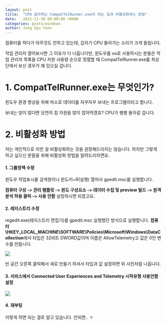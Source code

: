 ```yaml
---
layout: post
title:  "CPU 잡아먹는 CompatTelRunner.exe이 하는 일과 비활성화하는 방법"
date:   2021-11-30 00:00:00 +0900
categories: posts/windows
author: Jung Gyu Yoon
---
```

컴퓨터를 하다가 아무것도 안하고 있는데, 갑자기 CPU 돌아가는 소리가 크게 들립니다.

작업 관리자 열어보시면 그 이유가 다 나옵니다만, 윈도우를 os로 사용하시는 분들은 작업 관리자 목록을 CPU 자원 사용량 순으로 정렬할 때 CompatTelRunner.exe를 최상단에서 보신 경우가 꽤 있으실 겁니다.

<h1>1. CompatTelRunner.exe는 무엇인가?</h1>

윈도우 환경 향상을 위해 마소로 데이터를 자꾸자꾸 보내는 프로그램이라고 합니다.

보내는 양이 많다면 당연히 컴 자원을 많이 잡아먹겠죠? CPU가 팽팽 돌아갈 겁니다.

<h1>2. 비활성화 방법</h1>

저는 개인적으로 이런 걸 비활성화하는 것을 권장해드리지는 않습니다. 하지만 그렇게 하고 싶으신 분들을 위해 비활성화 방법을 알려드리자면요. 

<h4>1. 그룹정책 수정</h4>
윈도우 작업표시줄 검색창이나 윈도키+R(실행) 열어서 gpedit.msc를 실행합니다.

<b>컴퓨터 구성 -> 관리 템플릿 -> 윈도 구성요소 -> 데이터 수집 및 preview 빌드 -> 원격 분석 허용 클릭 -> 사용 안함</b> 설정하시면 되겠고요.

<h4>2. 레지스트리 수정</h4>
regedit.exe(레지스트리 편집기)를 gpedit.msc 실행했던 방식으로 실행합니다.
<b>컴퓨터\HKEY_LOCAL_MACHINE\SOFTWARE\Policies\Microsoft\Windows\DataCollection</b>에서 타입은 32비트 DWORD값이며 이름은 AllowTelemetry고 값은 0인 변수를 만듭니다.

<p><img src="{{site.url}}/images/compat_regedit.png"/></p>
빈 공간 오른쪽 클릭해서 새로 만들기 하셔서 타입과 값 설정하면 위 사진처럼 나옵니다.

<h4>3. 서비스에서 Connected User Experiences and Telemetry 시작유형 사용안함 설정</h4>

<p><img src="{{site.url}}/images/compat_service.png"/></p>
<h4>4. 재부팅</h4>

이렇게 하면 되는 걸로 알고 있습니다. 안되면.. ㅜ


